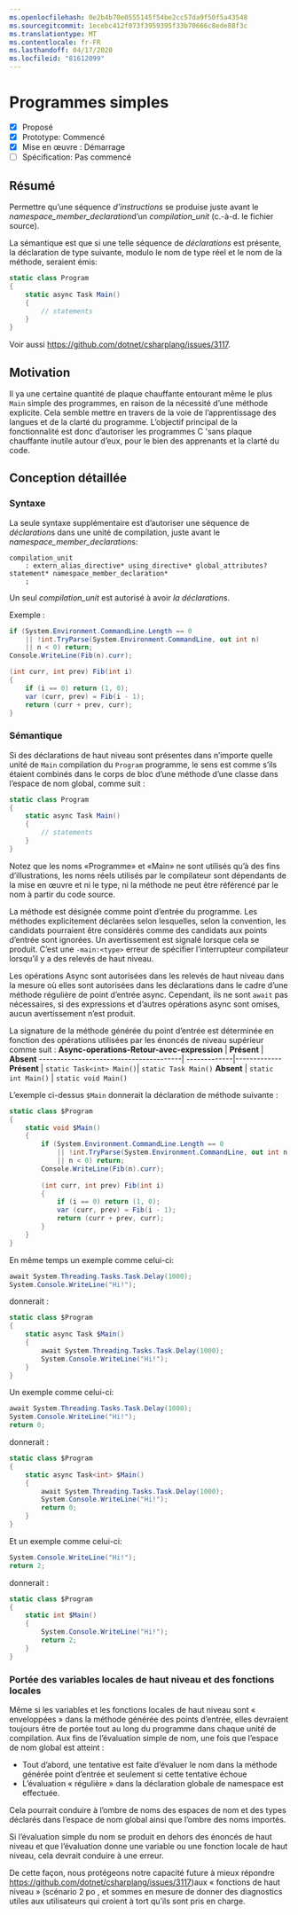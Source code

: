 ```yaml
---
ms.openlocfilehash: 0e2b4b70e0555145f54be2cc57da9f50f5a43548
ms.sourcegitcommit: 1ecebc412f073f3959395f33b70666c8ede88f3c
ms.translationtype: MT
ms.contentlocale: fr-FR
ms.lasthandoff: 04/17/2020
ms.locfileid: "81612099"
---
```

# <a name="simple-programs"></a>Programmes simples

* [x] Proposé
* [x] Prototype: Commencé
* [x] Mise en œuvre : Démarrage
* [ ] Spécification: Pas commencé

## <a name="summary"></a>Résumé
[summary]: #summary

Permettre qu’une séquence *d’instructions* se produise juste avant le *namespace_member_declaration*d’un *compilation_unit* (c.-à-d. le fichier source).

La sémantique est que si une telle séquence de *déclarations* est présente, la déclaration de type suivante, modulo le nom de type réel et le nom de la méthode, seraient émis:

``` c#
static class Program
{
    static async Task Main()
    {
        // statements
    }
}
```

Voir aussi https://github.com/dotnet/csharplang/issues/3117.

## <a name="motivation"></a>Motivation
[motivation]: #motivation

Il ya une certaine quantité de plaque chauffante entourant même le plus `Main` simple des programmes, en raison de la nécessité d’une méthode explicite. Cela semble mettre en travers de la voie de l’apprentissage des langues et de la clarté du programme. L’objectif principal de la fonctionnalité est donc d’autoriser les programmes C 'sans plaque chauffante inutile autour d’eux, pour le bien des apprenants et la clarté du code.

## <a name="detailed-design"></a>Conception détaillée
[design]: #detailed-design

### <a name="syntax"></a>Syntaxe

La seule syntaxe supplémentaire est d’autoriser une séquence de *déclaration*s dans une unité de compilation, juste avant le *namespace_member_declaration*s:

``` antlr
compilation_unit
    : extern_alias_directive* using_directive* global_attributes? statement* namespace_member_declaration*
    ;
```

Un seul *compilation_unit* est autorisé à avoir *la déclaration*s. 

Exemple :

``` c#
if (System.Environment.CommandLine.Length == 0
    || !int.TryParse(System.Environment.CommandLine, out int n)
    || n < 0) return;
Console.WriteLine(Fib(n).curr);

(int curr, int prev) Fib(int i)
{
    if (i == 0) return (1, 0);
    var (curr, prev) = Fib(i - 1);
    return (curr + prev, curr);
}
```

### <a name="semantics"></a>Sémantique

Si des déclarations de haut niveau sont présentes dans n’importe quelle unité de `Main` compilation du `Program` programme, le sens est comme s’ils étaient combinés dans le corps de bloc d’une méthode d’une classe dans l’espace de nom global, comme suit :

``` c#
static class Program
{
    static async Task Main()
    {
        // statements
    }
}
```

Notez que les noms «Programme» et «Main» ne sont utilisés qu’à des fins d’illustrations, les noms réels utilisés par le compilateur sont dépendants de la mise en œuvre et ni le type, ni la méthode ne peut être référencé par le nom à partir du code source.

La méthode est désignée comme point d’entrée du programme. Les méthodes explicitement déclarées selon lesquelles, selon la convention, les candidats pourraient être considérés comme des candidats aux points d’entrée sont ignorées. Un avertissement est signalé lorsque cela se produit. C’est une `-main:<type>` erreur de spécifier l’interrupteur compilateur lorsqu’il y a des relevés de haut niveau.

Les opérations Async sont autorisées dans les relevés de haut niveau dans la mesure où elles sont autorisées dans les déclarations dans le cadre d’une méthode régulière de point d’entrée async. Cependant, ils ne sont `await` pas nécessaires, si des expressions et d’autres opérations async sont omises, aucun avertissement n’est produit.

La signature de la méthode générée du point d’entrée est déterminée en fonction des opérations utilisées par les énoncés de niveau supérieur comme suit :
**Async-operations-Retour-avec-expression** | **Présent** | **Absent**
----------------------------------------| -------------|-------------
**Présent** | ```static Task<int> Main()```| ```static Task Main()```
**Absent**  | ```static int Main()``` | ```static void Main()```

L’exemple ci-dessus `$Main` donnerait la déclaration de méthode suivante :

``` c#
static class $Program
{
    static void $Main()
    {
        if (System.Environment.CommandLine.Length == 0
            || !int.TryParse(System.Environment.CommandLine, out int n)
            || n < 0) return;
        Console.WriteLine(Fib(n).curr);
        
        (int curr, int prev) Fib(int i)
        {
            if (i == 0) return (1, 0);
            var (curr, prev) = Fib(i - 1);
            return (curr + prev, curr);
        }
    }
}
```

En même temps un exemple comme celui-ci:
``` c#
await System.Threading.Tasks.Task.Delay(1000);
System.Console.WriteLine("Hi!");
```

donnerait :
``` c#
static class $Program
{
    static async Task $Main()
    {
        await System.Threading.Tasks.Task.Delay(1000);
        System.Console.WriteLine("Hi!");
    }
}
```

Un exemple comme celui-ci:
``` c#
await System.Threading.Tasks.Task.Delay(1000);
System.Console.WriteLine("Hi!");
return 0;
```

donnerait :
``` c#
static class $Program
{
    static async Task<int> $Main()
    {
        await System.Threading.Tasks.Task.Delay(1000);
        System.Console.WriteLine("Hi!");
        return 0;
    }
}
```

Et un exemple comme celui-ci:
``` c#
System.Console.WriteLine("Hi!");
return 2;
```

donnerait :
``` c#
static class $Program
{
    static int $Main()
    {
        System.Console.WriteLine("Hi!");
        return 2;
    }
}
```

### <a name="scope-of-top-level-local-variables-and-local-functions"></a>Portée des variables locales de haut niveau et des fonctions locales

Même si les variables et les fonctions locales de haut niveau sont « enveloppées » dans la méthode générée des points d’entrée, elles devraient toujours être de portée tout au long du programme dans chaque unité de compilation.
Aux fins de l’évaluation simple de nom, une fois que l’espace de nom global est atteint :
- Tout d’abord, une tentative est faite d’évaluer le nom dans la méthode générée point d’entrée et seulement si cette tentative échoue 
- L’évaluation « régulière » dans la déclaration globale de namespace est effectuée. 

Cela pourrait conduire à l’ombre de noms des espaces de nom et des types déclarés dans l’espace de nom global ainsi que l’ombre des noms importés.

Si l’évaluation simple du nom se produit en dehors des énoncés de haut niveau et que l’évaluation donne une variable ou une fonction locale de haut niveau, cela devrait conduire à une erreur.

De cette façon, nous protégeons notre capacité future à mieux répondre https://github.com/dotnet/csharplang/issues/3117)aux « fonctions de haut niveau » (scénario 2 po , et sommes en mesure de donner des diagnostics utiles aux utilisateurs qui croient à tort qu’ils sont pris en charge.

